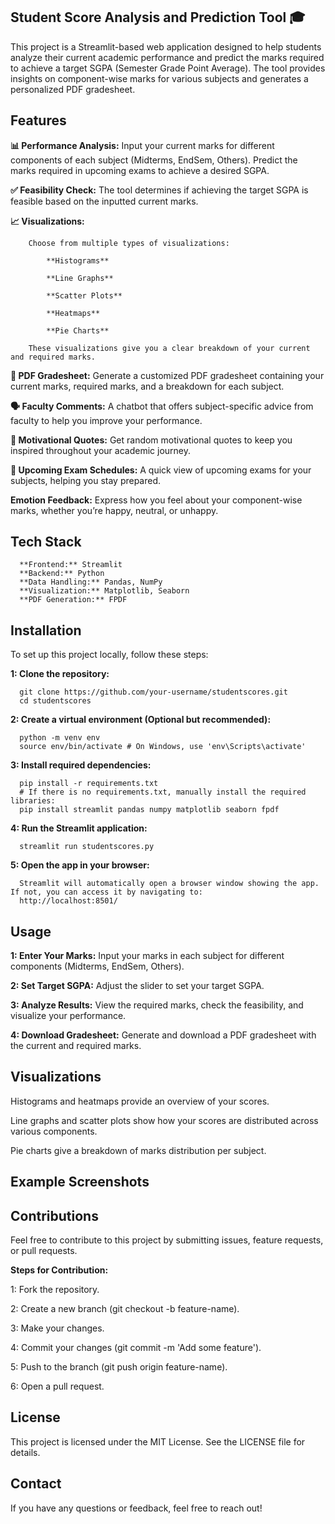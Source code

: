 ## Student Score Analysis and Prediction Tool 🎓

This project is a Streamlit-based web application designed to help students analyze their current academic performance and predict the marks required to achieve a target SGPA (Semester Grade Point Average). The tool provides insights on component-wise marks for various subjects and generates a personalized PDF gradesheet.

## Features

**📊 Performance Analysis:**
        Input your current marks for different components of each subject (Midterms, EndSem, Others).
        Predict the marks required in upcoming exams to achieve a desired SGPA.
        
**✅ Feasibility Check:**
        The tool determines if achieving the target SGPA is feasible based on the inputted current marks.
        
**📈 Visualizations:**

        Choose from multiple types of visualizations:
        
            **Histograms**
            
            **Line Graphs**
            
            **Scatter Plots**
            
            **Heatmaps**
            
            **Pie Charts**
            
        These visualizations give you a clear breakdown of your current and required marks.

**📝 PDF Gradesheet:**
        Generate a customized PDF gradesheet containing your current marks, required marks, and a breakdown for each subject.
        
**🗣 Faculty Comments:**
        A chatbot that offers subject-specific advice from faculty to help you improve your performance.

**💪 Motivational Quotes:**
       Get random motivational quotes to keep you inspired throughout your academic journey.

**📅 Upcoming Exam Schedules:**
       A quick view of upcoming exams for your subjects, helping you stay prepared.

**Emotion Feedback:**
       Express how you feel about your component-wise marks, whether you’re happy, neutral, or unhappy.

## Tech Stack
      **Frontend:** Streamlit
      **Backend:** Python
      **Data Handling:** Pandas, NumPy
      **Visualization:** Matplotlib, Seaborn
      **PDF Generation:** FPDF

## Installation

To set up this project locally, follow these steps:

**1: Clone the repository:** 

      git clone https://github.com/your-username/studentscores.git
      cd studentscores
      
 **2: Create a virtual environment (Optional but recommended):**
 
      python -m venv env
      source env/bin/activate # On Windows, use 'env\Scripts\activate'
      
**3: Install required dependencies:**

      pip install -r requirements.txt
      # If there is no requirements.txt, manually install the required libraries: 
      pip install streamlit pandas numpy matplotlib seaborn fpdf
      
**4: Run the Streamlit application:**

      streamlit run studentscores.py
      
**5: Open the app in your browser:** 

      Streamlit will automatically open a browser window showing the app. If not, you can access it by navigating to:
      http://localhost:8501/
      
## Usage

**1: Enter Your Marks:** Input your marks in each subject for different components (Midterms, EndSem, Others).

**2: Set Target SGPA:** Adjust the slider to set your target SGPA.

**3: Analyze Results:** View the required marks, check the feasibility, and visualize your performance.

**4: Download Gradesheet:** Generate and download a PDF gradesheet with the current and required marks.

## Visualizations

Histograms and heatmaps provide an overview of your scores.

Line graphs and scatter plots show how your scores are distributed across various components.

Pie charts give a breakdown of marks distribution per subject.

## Example Screenshots

## Contributions

Feel free to contribute to this project by submitting issues, feature requests, or pull requests.

**Steps for Contribution:**

1: Fork the repository.

2: Create a new branch (git checkout -b feature-name).

3: Make your changes.

4: Commit your changes (git commit -m 'Add some feature').

5: Push to the branch (git push origin feature-name).

6: Open a pull request.

## License

This project is licensed under the MIT License. See the LICENSE file for details.

## Contact
If you have any questions or feedback, feel free to reach out!
